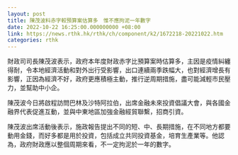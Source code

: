 ```yaml
---
layout: post
title: 陳茂波料赤字較預算案估算多　惟不應拘泥一年數字
date: 2022-10-22 16:25:00.000000000 +08:00
link: https://news.rthk.hk/rthk/ch/component/k2/1672218-20221022.htm
categories: rthk
---
```


財政司司長陳茂波表示，政府本年度財政赤字比預算案時估算多，主因是疫情糾纏得耐，令本地經濟活動和對外出行受影響，出口連續兩季跌幅大，也對經濟增長有影響，正因為經濟不好，政府更應積極主動，推行逆周期措施，盡可能減輕市民壓力，並幫助中小企。

陳茂波今日將啟程訪問巴林及沙特阿拉伯，出席金融未來投資倡議大會，與各國金融界代表促進互動，並與中東地區加強金融經貿聯繫，招商引資。

陳茂波出席活動後表示，施政報告提出不同的短、中、長期措施，在不同地方都要動用金錢，而好多都是用於投資，包括成立共同投資基金，培育生產業等。他認為，政府財政應以整個周期來看，不一定拘泥於一年的數字。
